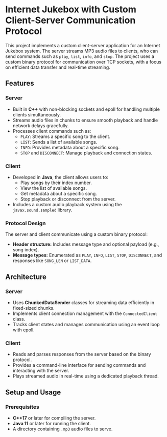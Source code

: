 # Internet Jukebox with Custom Client-Server Communication Protocol

This project implements a custom client-server application for an Internet Jukebox system. The server streams MP3 audio files to clients, who can send commands such as `play`, `list`, `info`, and `stop`. The project uses a custom binary protocol for communication over TCP sockets, with a focus on efficient data transfer and real-time streaming.

## Features

### Server
- Built in **C++** with non-blocking sockets and epoll for handling multiple clients simultaneously.
- Streams audio files in chunks to ensure smooth playback and handle network delays gracefully.
- Processes client commands such as:
  - `PLAY`: Streams a specific song to the client.
  - `LIST`: Sends a list of available songs.
  - `INFO`: Provides metadata about a specific song.
  - `STOP` and `DISCONNECT`: Manage playback and connection states.

### Client
- Developed in **Java**, the client allows users to:
  - Play songs by their index number.
  - View the list of available songs.
  - Get metadata about a specific song.
  - Stop playback or disconnect from the server.
- Includes a custom audio playback system using the `javax.sound.sampled` library.

### Protocol Design
The server and client communicate using a custom binary protocol:
- **Header structure:** Includes message type and optional payload (e.g., song index).
- **Message types:** Enumerated as `PLAY`, `INFO`, `LIST`, `STOP`, `DISCONNECT`, and responses like `SONG_LEN` or `LIST_DATA`.

## Architecture

### Server
- Uses **ChunkedDataSender** classes for streaming data efficiently in fixed-sized chunks.
- Implements client connection management with the `ConnectedClient` class.
- Tracks client states and manages communication using an event loop with epoll.

### Client
- Reads and parses responses from the server based on the binary protocol.
- Provides a command-line interface for sending commands and interacting with the server.
- Plays streamed audio in real-time using a dedicated playback thread.

## Setup and Usage

### Prerequisites
- **C++17** or later for compiling the server.
- **Java 11** or later for running the client.
- A directory containing `.mp3` audio files to serve.
